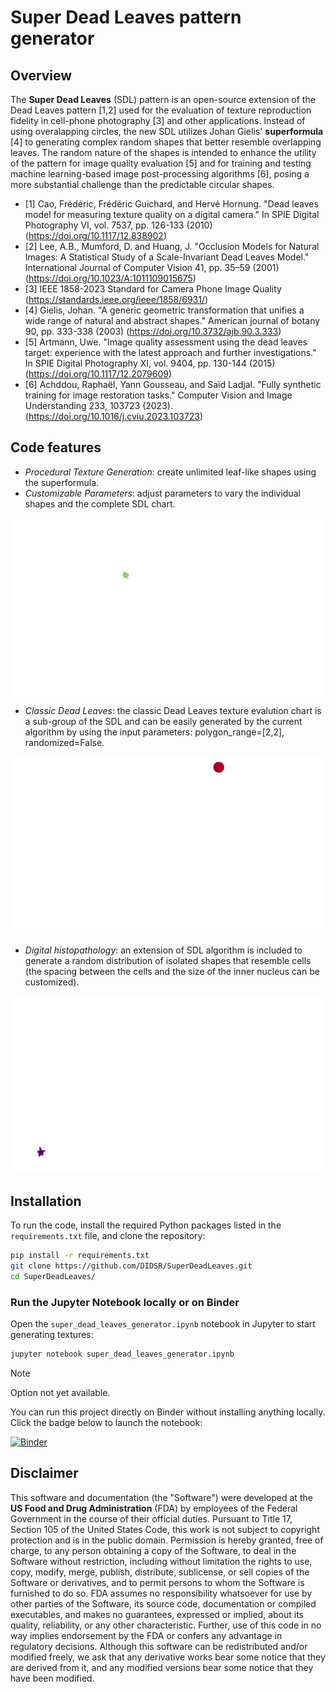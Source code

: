 # Super Dead Leaves pattern generator

## Overview

The **Super Dead Leaves** (SDL) pattern is an open-source extension of the Dead Leaves pattern [1,2] used for the evaluation of texture reproduction fidelity in cell-phone photography [3] and other applications.
Instead of using overalapping circles, the new SDL utilizes Johan Gielis' **superformula** [4] to generating complex random shapes that better resemble overlapping leaves.
The random nature of the shapes is intended to enhance the utility of the pattern for image quality evaluation [5] and for training and testing machine learning-based image post-processing algorithms [6], posing a more substantial challenge than the predictable circular shapes.
  
  - [1] Cao, Frédéric, Frédéric Guichard, and Hervé Hornung. "Dead leaves model for measuring texture quality on a digital camera." In SPIE Digital Photography VI, vol. 7537, pp. 126-133 (2010) (https://doi.org/10.1117/12.838902)
  - [2] Lee, A.B., Mumford, D. and Huang, J. "Occlusion Models for Natural Images: A Statistical Study of a Scale-Invariant Dead Leaves Model." International Journal of Computer Vision 41, pp. 35–59 (2001) (https://doi.org/10.1023/A:1011109015675)
  - [3] IEEE 1858-2023 Standard for Camera Phone Image Quality (https://standards.ieee.org/ieee/1858/6931/)
  - [4] Gielis, Johan. "A generic geometric transformation that unifies a wide range of natural and abstract shapes." American journal of botany 90, pp. 333-338 (2003) (https://doi.org/10.3732/ajb.90.3.333)
  - [5] Artmann, Uwe. "Image quality assessment using the dead leaves target: experience with the latest approach and further investigations." In SPIE Digital Photography XI, vol. 9404, pp. 130-144 (2015) (https://doi.org/10.1117/12.2079609)
  - [6] Achddou, Raphaël, Yann Gousseau, and Saïd Ladjal. "Fully synthetic training for image restoration tasks." Computer Vision and Image Understanding 233, 103723 (2023). (https://doi.org/10.1016/j.cviu.2023.103723)
    
## Code features

- _Procedural Texture Generation_: create unlimited leaf-like shapes using the superformula.
- _Customizable Parameters_: adjust parameters to vary the individual shapes and the complete SDL chart.

![SDL](https://github.com/DIDSR/SuperDeadLeaves/blob/main/media/SDL_12667786_animation_inc250.gif)

- _Classic Dead Leaves_: the classic Dead Leaves texture evalution chart is a sub-group of the SDL and can be easily generated by the current algorithm by using the input parameters: polygon_range=[2,2], randomized=False.

![DL](https://github.com/DIDSR/SuperDeadLeaves/blob/main/media/DL_29277411_animation_Circles_inc250.gif)

- _Digital histopathology_: an extension of SDL algorithm is included to generate a random distribution of isolated shapes that resemble cells (the spacing between the cells and the size of the inner nucleus can be customized).

![cellSDL](https://github.com/DIDSR/SuperDeadLeaves/blob/main/media/cell_SDL_39032045_animation.gif)


## Installation

To run the code, install the required Python packages listed in the `requirements.txt` file, and clone the repository:

```bash
pip install -r requirements.txt
git clone https://github.com/DIDSR/SuperDeadLeaves.git
cd SuperDeadLeaves/
```

### Run the Jupyter Notebook locally or on Binder

Open the `super_dead_leaves_generator.ipynb` notebook in Jupyter to start generating textures:

```bash
jupyter notebook super_dead_leaves_generator.ipynb
```


> [!NOTE]
> Option not yet available.

You can run this project directly on Binder without installing anything locally. Click the badge below to launch the notebook:

[![Binder](https://mybinder.org/badge_logo.svg)](https://mybinder.org/v2/gh/yourusername/super-dead-leaves/main)


## Disclaimer

This software and documentation (the "Software") were developed at the **US Food and Drug Administration** (FDA) by employees of the Federal Government in the course of their official duties. Pursuant to Title 17, Section 105 of the United States Code, this work is not subject to copyright protection and is in the public domain. Permission is hereby granted, free of charge, to any person obtaining a copy of the Software, to deal in the Software without restriction, including without limitation the rights to use, copy, modify, merge, publish, distribute, sublicense, or sell copies of the Software or derivatives, and to permit persons to whom the Software is furnished to do so. FDA assumes no responsibility whatsoever for use by other parties of the Software, its source code, documentation or compiled executables, and makes no guarantees, expressed or implied, about its quality, reliability, or any other characteristic. Further, use of this code in no way implies endorsement by the FDA or confers any advantage in regulatory decisions. Although this software can be redistributed and/or modified freely, we ask that any derivative works bear some notice that they are derived from it, and any modified versions bear some notice that they have been modified.
